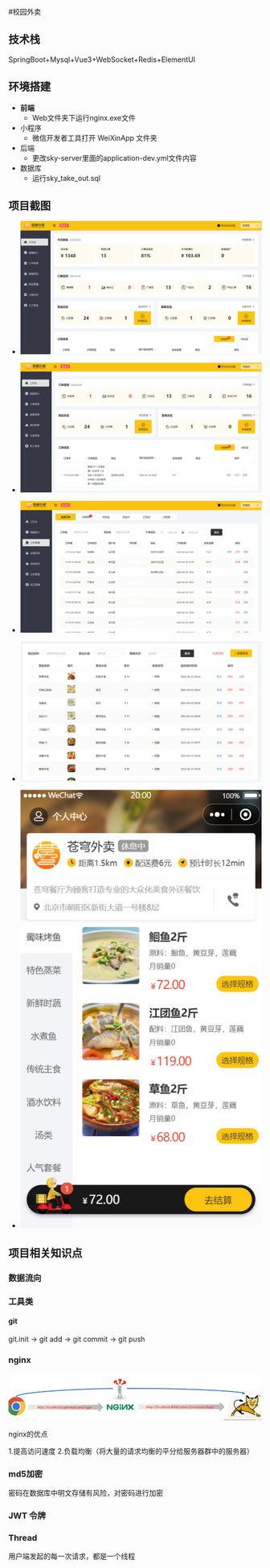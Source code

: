 #校园外卖

## 技术栈

SpringBoot+Mysql+Vue3+WebSocket+Redis+ElementUI

## 环境搭建

- **前端**
  - Web文件夹下运行nginx.exe文件
- 小程序
  - 微信开发者工具打开 WeiXinApp 文件夹
- 后端
  - 更改sky-server里面的application-dev.yml文件内容
- 数据库
  - 运行sky_take_out.sql

## 项目截图

- ![image-20240426195901149](./image/image-20240426195901149.png)

- ![image-20240426195929170](./image/image-20240426195929170.png)
- ![image-20240426195959737](./image/image-20240426195959737.png)
- ![image-20240426200014740](./image/image-20240426200014740.png)
- ![image-20240426200102763](./image/image-20240426200102763.png)

## 项目相关知识点

### 数据流向






### 工具类

#### git

git.init -> git add -> git commit -> git push

### nginx

![img.png](img.png)

nginx的优点

1.提高访问速度
2.负载均衡（将大量的请求均衡的平分给服务器群中的服务器）


### md5加密

密码在数据库中明文存储有风险，对密码进行加密

### JWT 令牌


### Thread
用户端发起的每一次请求，都是一个线程

